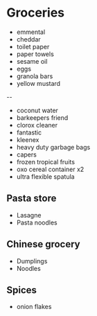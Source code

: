 # Groceries

- emmental
- cheddar
- toilet paper
- paper towels
- sesame oil
- eggs
- granola bars
- yellow mustard

--

- coconut water
- barkeepers friend
- clorox cleaner
- fantastic
- kleenex
- heavy duty garbage bags
- capers
- frozen tropical fruits
- oxo cereal container x2
- ultra flexible spatula

## Pasta store

- Lasagne
- Pasta noodles

## Chinese grocery

- Dumplings
- Noodles

## Spices

- onion flakes
